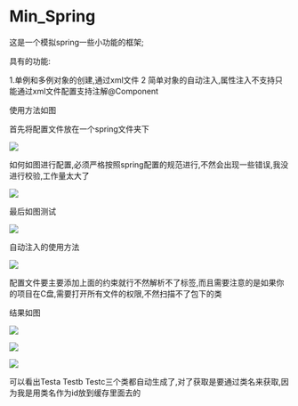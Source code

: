 # Min_Spring
这是一个模拟spring一些小功能的框架;

具有的功能:

1.单例和多例对象的创建,通过xml文件
2 简单对象的自动注入,属性注入不支持只能通过xml文件配置支持注解@Component

使用方法如图

首先将配置文件放在一个spring文件夹下

![](https://github.com/tomsajkdhsakjd/Min_Spring/blob/master/imgs/20190309160358.png)

如何如图进行配置,必须严格按照spring配置的规范进行,不然会出现一些错误,我没进行校验,工作量太大了

![](https://github.com/tomsajkdhsakjd/Min_Spring/blob/master/imgs/20190309160436.png)

最后如图测试

![](https://github.com/tomsajkdhsakjd/Min_Spring/blob/master/imgs/20190309160525.png)


自动注入的使用方法

![](https://github.com/tomsajkdhsakjd/Min_Spring/blob/master/imgs/20190310172024.png)

配置文件要主要添加上面的约束就行不然解析不了<scan>标签,而且需要注意的是如果你的项目在C盘,需要打开所有文件的权限,不然扫描不了包下的类
  
结果如图
  
  ![](https://github.com/tomsajkdhsakjd/Min_Spring/blob/master/imgs/20190310171956.png)
  
  ![](https://github.com/tomsajkdhsakjd/Min_Spring/blob/master/imgs/20190310172046.png)
  
  ![](https://github.com/tomsajkdhsakjd/Min_Spring/blob/master/imgs/20190310174036.png)
  
可以看出Testa Testb Testc三个类都自动生成了,对了获取是要通过类名来获取,因为我是用类名作为id放到缓存里面去的
